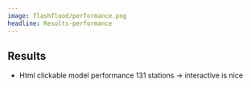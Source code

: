 ```yaml
---
image: flashflood/performance.png
headline: Results-performance
---
```


## Results

- Html clickable model performance 131 stations -> interactive is nice​
